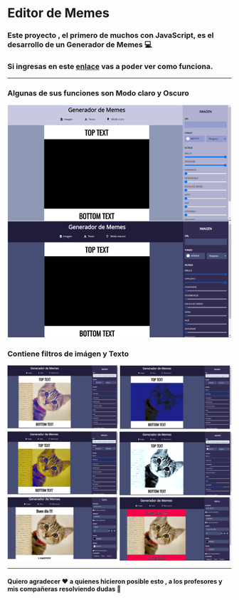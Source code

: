# Editor de Memes

### Este proyecto , el primero de muchos con JavaScript, es el desarrollo de un Generador de Memes 💻

### Si ingresas en este [enlace](https://pame-85.github.io/Generador-de-memes/) vas a poder ver como funciona.

*** 
### Algunas de sus funciones son Modo claro y Oscuro 
![imagen](./img/Modo-claro-y-Modo-oscuro.jpg)

### Contiene filtros de imágen y Texto 
![imagen](./img/Filtros-y-efectos.jpg)

***

#### Quiero agradecer ♥ a quienes hicieron posible esto , a los profesores y mis compañeras resolviendo dudas 💬

